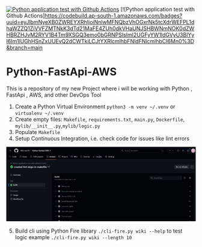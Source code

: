[![Python application test with Github Actions](https://github.com/Abhi-lash19/Python-FastApi-AWS/actions/workflows/devops.yml/badge.svg)](https://github.com/Abhi-lash19/Python-FastApi-AWS/actions/workflows/devops.yml)
[![Python application test with Github Actions]https://codebuild.ap-south-1.amazonaws.com/badges?uuid=eyJlbmNyeXB0ZWREYXRhIjoiNnlwMFNQbzVhOGxrNk5tcXdrWEFPL1dhaWZZQ1ZiVVFZMTNkK3dTd21MaFE4ZUh0dkVHaUNJSHBWNmNOK0dZWHBRZHJvM2RYV1B4Tm9XSGQ3emo0bGRNPSIsIml2UGFyYW1ldGVyU3BlYyI6Im1lUGhHSnZxUUEvQ2dCWTkiLCJtYXRlcmlhbFNldFNlcmlhbCI6Mn0%3D&branch=main


# Python-FastApi-AWS
This is a repository of my new Project where i will be working with Python , FastApi , AWS, and other DevOps Tool


1. Create a Python Virtual Environment `python3 -m venv ~/.venv` or `virtualenv ~/.venv`
2. Create empty files: `Makefile`, `requirements.txt`, `main.py`, `Dockerfile`, `mylib/__init__.py`,`mylib/logic.py`
3. Populate `Makefile`
4. Setup Continuous Integration, i.e. check code for issues like lint errors

![Lint Build Successful](image.png)

5. Build cli using Python Fire library  `./cli-fire.py wiki --help` to test logic example `./cli-fire.py wiki --length 10`